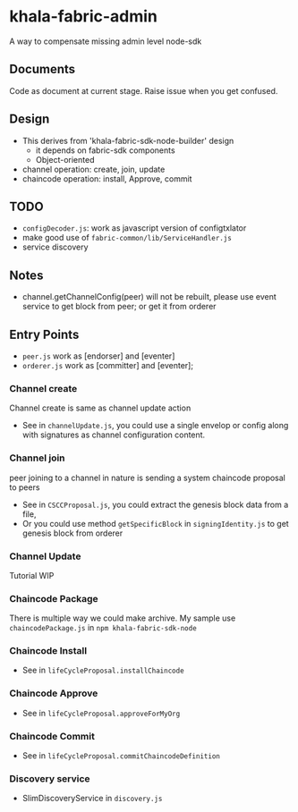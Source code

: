 # khala-fabric-admin
A way to compensate missing admin level node-sdk

## Documents
Code as document at current stage. Raise issue when you get confused. 


## Design
- This derives from 'khala-fabric-sdk-node-builder' design
    - it depends on fabric-sdk components
    - Object-oriented
- channel operation: create, join, update
- chaincode operation: install, Approve, commit

## TODO
- `configDecoder.js`: work as javascript version of configtxlator
- make good use of `fabric-common/lib/ServiceHandler.js`
- service discovery

## Notes
- channel.getChannelConfig(peer) will not be rebuilt, please use event service to get block from peer; or get it from orderer

## Entry Points
- `peer.js` work as [endorser] and [eventer]
- `orderer.js` work as [committer] and [eventer];
		
### Channel create

Channel create is same as channel update action
- See in `channelUpdate.js`, you could use a single envelop or config along with signatures
    as channel configuration content. 


### Channel join
peer joining to a channel in nature is sending a system chaincode proposal to peers
- See in `CSCCProposal.js`, you could extract the genesis block data from a file,    
- Or you could use method `getSpecificBlock` in `signingIdentity.js` to get genesis block from orderer

### Channel Update
Tutorial WIP

### Chaincode Package
There is multiple way we could make archive. My sample use `chaincodePackage.js` in `npm khala-fabric-sdk-node`     

### Chaincode Install
- See in `lifeCycleProposal.installChaincode`

### Chaincode Approve
- See in `lifeCycleProposal.approveForMyOrg`

### Chaincode Commit
- See in `lifeCycleProposal.commitChaincodeDefinition`

### Discovery service
- SlimDiscoveryService in `discovery.js` 
